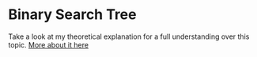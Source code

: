 # Binary Search Tree

Take a look at my theoretical explanation for a full understanding over this topic.
[More about it here](https://axelvaz.notion.site/Binary-Search-Tree-BFS-c2d6212f329549f997b8255c2e163c3d?pvs=4)
